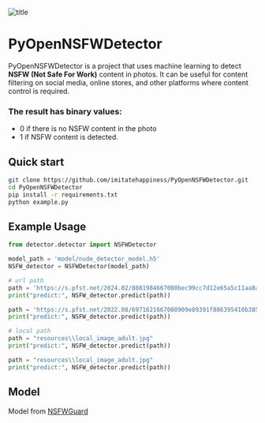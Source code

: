 
![title](https://github.com/imitatehappiness/PyOpenNSFWDetector/assets/79199956/b06bee1b-86e4-42ad-a67a-f245d29110bb)


# PyOpenNSFWDetector

PyOpenNSFWDetector is a project that uses machine learning to detect **NSFW (Not Safe For Work)** content in photos. It can be useful for content filtering on social media, online stores, and other platforms where content control is required.

### The result has binary values: 
* 0 if there is no NSFW content in the photo
* 1 if NSFW content is detected.

## Quick start
```bash
git clone https://github.com/imitatehappiness/PyOpenNSFWDetector.git
cd PyOpenNSFWDetector
pip install -r requirements.txt
python example.py 
```
## Example Usage

```python
from detector.detector import NSFWDetector

model_path = 'model/nude_detector_model.h5'
NSFW_detector = NSFWDetector(model_path)

# url path
path = 'https://s.pfst.net/2024.02/8081984667080bec99cc7d12e65a5c11aa8a70ef9cefc_b.jpg'
print("predict:", NSFW_detector.predict(path))

path = 'https://s.pfst.net/2022.08/6971621667080909e89391f886395410b385c888ab881_b.jpg'
print("predict:", NSFW_detector.predict(path))

# local path
path = "resources\\local_image_adult.jpg"
print("predict:", NSFW_detector.predict(path))

path = "resources\\local_image_adult.jpg"
print("predict:", NSFW_detector.predict(path))

```
## Model

Model from [NSFWGuard](https://github.com/midhunsankar23/NSFWGuard/tree/main)
